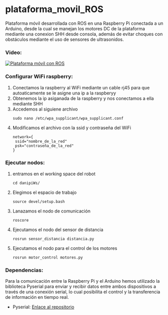 # plataforma_movil_ROS
Plataforma móvil desarrollada con ROS en una Raspberry Pi conectada a un Arduino, desde la cual se manejan los motores DC de la plataforma mediante una conexion SHH desde consola, además de evitar choques con obstáculos mediante el uso de sensores de ultrasonidos.

### Video:
  [![Plataforma móvil con ROS](https://img.youtube.com/vi/kSI_GsN-FN0/0.jpg)](https://youtu.be/kSI_GsN-FN0)
  
### Configurar WiFi raspberry:
1. Conectamos la raspberry al WiFi mediante un cable rj45 para que autoaticamente se le asigne una ip a la raspberyy
2. Obtenemos la ip asiganada de la raspberry y nos conectamos a ella mediante SHH
3. Accedemos al siguiene archivo
   ```shell
   sudo nano /etc/wpa_supplicant/wpa_supplicant.conf
4. Modificamos el archivo con la ssid y contraseña del WiFi
   ```shell
   network={
    ssid="nombre_de_la_red"
    psk="contraseña_de_la_red"
   }
   
### Ejecutar nodos:
1. entramos en el working space del robot
   ```shell
   cd danipiWs/
3. Elegimos el espacio de trabajo
   ```shell
   source devel/setup.bash
4. Lanazamos el nodo de comunicación
   ```shell
   roscore
5. Ejecutamos el nodo del sensor de distancia
   ```shell
   rosrun sensor_distancia distancia.py
6. Ejecutamos el nodo para el control de los motores
   ```shell
   rosrun motor_control motores.py

### Dependencias:
   Para la comunicación entre la  Raspberry Pi y el Arduino hemos utilizado la biblioteca Pyserial para enviar y recibir datos entre ambos dispositivos a través de una conexión serial, lo cual posibilita el control y la transferencia de información en tiempo real.

- Pyserial: [Enlace al repositorio](https://github.com/nombre-de-usuario/pyseriañ)


